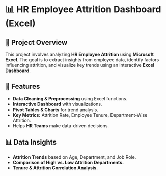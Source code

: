 # 📊 HR Employee Attrition Dashboard (Excel)  

## 📌 Project Overview  
This project involves analyzing **HR Employee Attrition** using **Microsoft Excel**. The goal is to extract insights from employee data, identify factors influencing attrition, and visualize key trends using an interactive **Excel Dashboard**.  

## 🚀 Features  
- **Data Cleaning & Preprocessing** using Excel functions.  
- **Interactive Dashboard** with visualizations.  
- **Pivot Tables & Charts** for trend analysis.  
- **Key Metrics:** Attrition Rate, Employee Tenure, Department-Wise Attrition.  
- Helps **HR Teams** make data-driven decisions.  

## 📊 Data Insights  
- **Attrition Trends** based on Age, Department, and Job Role.  
- **Comparison of High vs. Low Attrition Departments.**  
- **Tenure & Attrition Correlation Analysis.**  

